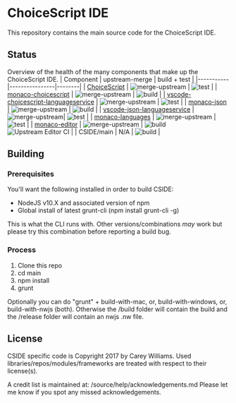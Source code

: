# ChoiceScript IDE
This repository contains the main source code for the ChoiceScript IDE.

## Status
Overview of the health of the many components that make up the ChoiceScript IDE.
| Component | upstream-merge | build + test |
|-----------|----------------|--------|
| [ChoiceScript](https://github.com/ChoicescriptIDE/choicescript) | ![merge-upstream](https://github.com/ChoicescriptIDE/choicescript/workflows/merge-upstream/badge.svg)                       | ![test](https://github.com/ChoicescriptIDE/choicescript/workflows/test/badge.svg) |
| [monaco-choicescript](https://github.com/ChoicescriptIDE/monaco-choicescript) | ![merge-upstream](https://github.com/ChoicescriptIDE/monaco-choicescript/workflows/merge-upstream/badge.svg)        | ![build](https://github.com/ChoicescriptIDE/monaco-choicescript/workflows/build/badge.svg) |
| [vscode-choicescript-languageservice](https://github.com/ChoicescriptIDE/vscode-choicescript-languageservice) | ![merge-upstream](https://github.com/ChoicescriptIDE/vscode-choicescript-languageservice/workflows/merge-upstream/badge.svg) | ![test](https://github.com/ChoicescriptIDE/vscode-choicescript-languageservice/workflows/test/badge.svg) |
| [monaco-json](https://github.com/ChoicescriptIDE/monaco-json) | ![merge-upstream](https://github.com/ChoicescriptIDE/monaco-json/workflows/merge-upstream/badge.svg)                | ![build](https://github.com/ChoicescriptIDE/monaco-json/workflows/build/badge.svg) |
| [vscode-json-languageservice](https://github.com/ChoicescriptIDE/vscode-json-languageservice) | ![merge-upstream](https://github.com/ChoicescriptIDE/vscode-json-languageservice/workflows/merge-upstream/badge.svg)| ![test](https://github.com/ChoicescriptIDE/vscode-json-languageservice/workflows/test/badge.svg) |
| [monaco-languages](https://github.com/ChoicescriptIDE/monaco-languages) | ![merge-upstream](https://github.com/ChoicescriptIDE/monaco-languages/workflows/merge-upstream/badge.svg)  | ![test](https://github.com/ChoicescriptIDE/monaco-languages/workflows/test/badge.svg) |
| [monaco-editor](https://github.com/ChoicescriptIDE/monaco-editor) | ![merge-upstream](https://github.com/ChoicescriptIDE/monaco-editor/workflows/merge-upstream/badge.svg)              | ![build](https://github.com/ChoicescriptIDE/monaco-editor/workflows/build/badge.svg) ![Upstream Editor CI](https://github.com/ChoicescriptIDE/monaco-editor/workflows/Upstream%20Editor%20CI/badge.svg) |
| CSIDE/main                          | N/A              | ![build](https://github.com/ChoicescriptIDE/main/workflows/build/badge.svg) |

## Building

### Prerequisites
You'll want the following installed in order to build CSIDE:

- NodeJS v10.X and associated version of npm
- Global install of latest grunt-cli (npm install grunt-cli -g)

This is what the CLI runs with. Other versions/combinations *may* work but please try this combination before reporting a build bug.

### Process
  1. Clone this repo
  2. cd main
  3. npm install
  4. grunt

Optionally you can do "grunt" + build-with-mac, or, build-with-windows, or, build-with-nwjs (both).
Otherwise the /build folder will contain the build and the /release folder will contain an nwjs .nw file.

## License
CSIDE specific code is Copyright 2017 by Carey Williams.
Used libraries/repos/modules/frameworks are treated with respect to their license(s).

A credit list is maintained at: /source/help/acknowledgements.md
Please let me know if you spot any missed acknowledgements.


